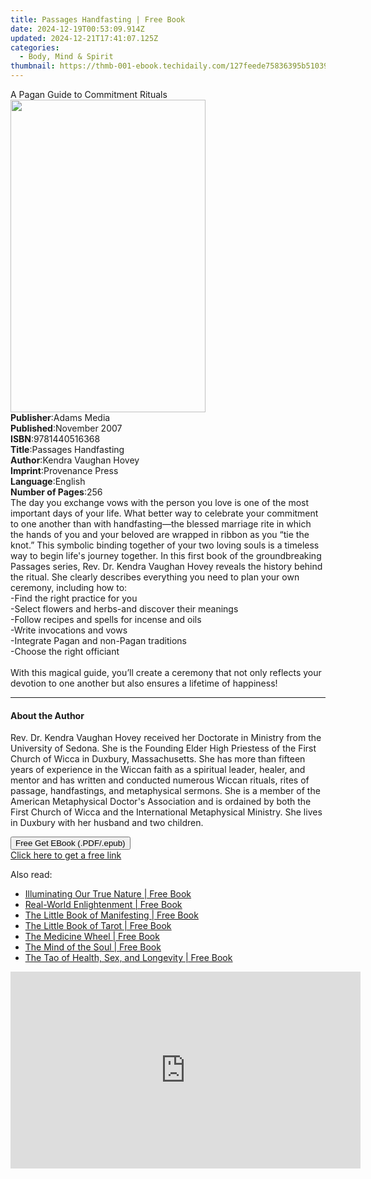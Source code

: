 ```yaml
---
title: Passages Handfasting | Free Book
date: 2024-12-19T00:53:09.914Z
updated: 2024-12-21T17:41:07.125Z
categories:
  - Body, Mind & Spirit
thumbnail: https://thmb-001-ebook.techidaily.com/127feede75836395b51039aff573acac23f92924ceec5c25153adcc6b7dc3554.jpg
---
```

<main id="book-container">
  <div class="flex flex-col">
    <div class="book-brief flex-1 py-6 px-4 sm:p-6 md:py-10 md:px-8">
      <!-- brief-->
      <div class="book-brief-main">A Pagan Guide to Commitment Rituals</div>
    </div>
    <div
      class="book-meta-info flex-1 grid gap-4 col-start-1 col-end-3 row-start-1 sm:mb-6 sm:grid-cols-4 lg:gap-6 lg:col-start-2 lg:row-end-6 lg:row-span-6 lg:mb-0"
    >
      <div
        class="book-meta-info-left place-content-center mt-4 p-4 text-sm leading-6 col-start-2 col-span-2 dark:text-slate-400"
      >
        <img
          class="w-full h-500 object-cover rounded-lg sm:h-255 sm:col-span-2 lg:col-span-full"
          src="https://img-001-ebook.techidaily.com/de04e8f15c0e7770943cfef914e4b1d50d3537cf489bcab372821f3984c58a40.jpg"
          alt=""
          width="312"
          height="500"
        />
      </div>
      <div
        class="book-meta-info-right mt-2 col-start-1 row-start-2 col-span-3 self-center"
      >
        <!-- meta data  -->
        <div class="flex flex-col px-4 md:px-8">
          <div class="flex-1">
            <strong>Publisher</strong>:<span class="px-2">Adams Media</span>
          </div>
          <div class="flex-1">
            <strong>Published</strong>:<span class="px-2">November 2007</span>
          </div>
          <div class="flex-1">
            <strong>ISBN</strong>:<span class="px-2">9781440516368</span>
          </div>
          <div class="flex-1">
            <strong>Title</strong>:<span class="px-2"
              >Passages Handfasting</span
            >
          </div>
          <div class="flex-1">
            <strong>Author</strong>:<span class="px-2"
              >Kendra Vaughan Hovey</span
            >
          </div>
          <div class="flex-1">
            <strong>Imprint</strong>:<span class="px-2">Provenance Press</span>
          </div>
          <div class="flex-1">
            <strong>Language</strong>:<span class="px-2">English</span>
          </div>
          <div class="flex-1">
            <strong>Number of Pages</strong>:<span class="px-2">256</span>
          </div>
        </div>
      </div>
    </div>
    <div class="book-description flex-1 py-6 px-4 sm:p-6 md:py-10 md:px-8">
      <div class="book-description-main">
        <div accordion-content="" id="description">
          The day you exchange vows with the person you love is one of the most
          important days of your life. What better way to celebrate your
          commitment to one another than with handfasting—the blessed marriage
          rite in which the hands of you and your beloved are wrapped in ribbon
          as you “tie the knot.” This symbolic binding together of your two
          loving souls is a timeless way to begin life's journey together. In
          this first book of the groundbreaking Passages series, Rev. Dr. Kendra
          Vaughan Hovey reveals the history behind the ritual. She clearly
          describes everything you need to plan your own ceremony, including how
          to:<br />
          -Find the right practice for you<br />
          -Select flowers and herbs-and discover their meanings<br />
          -Follow recipes and spells for incense and oils<br />
          -Write invocations and vows<br />
          -Integrate Pagan and non-Pagan traditions<br />
          -Choose the right officiant<br />
          <br />With this magical guide, you’ll create a ceremony that not only
          reflects your devotion to one another but also ensures a lifetime of
          happiness!
        </div>
        <div class="accordion-fader"></div>
      </div>
    </div>
    <div class="book-excerpts flex-1 py-6 px-4 sm:p-6 md:py-10 md:px-8">
      <!-- excerpts-->
      <div class="book-excerpts-main">
        <hr />
        <h4 class="placeholder placeholder-heading">
          <span>About the Author</span>
        </h4>
        <p>
          Rev. Dr. Kendra Vaughan Hovey received her Doctorate in Ministry from
          the University of Sedona. She is the Founding Elder High Priestess of
          the First Church of Wicca in Duxbury, Massachusetts. She has more than
          fifteen years of experience in the Wiccan faith as a spiritual leader,
          healer, and mentor and has written and conducted numerous Wiccan
          rituals, rites of passage, handfastings, and metaphysical sermons. She
          is a member of the American Metaphysical Doctor's Association and is
          ordained by both the First Church of Wicca and the International
          Metaphysical Ministry. She lives in Duxbury with her husband and two
          children.
        </p>
      </div>
    </div>
    <div
      class="book-about-author flex-1 py-6 px-4 sm:p-6 md:py-10 md:px-8"
    ></div>
    <div class="book-free-get flex-1 py-6 px-4 sm:p-6 md:py-10 md:px-8">
      <button
        id="btn-free-get"
        class="bg-blue-500 hover:bg-blue-700 text-white font-bold py-2 px-4 rounded"
      >
        Free Get EBook (.PDF/.epub)
      </button>
      <div id="countdown-display" class="px-2 text-lg mt-2"></div>
      <a
        id="free-link"
        class="hidden bg-blue-500 hover:bg-blue-700 text-white font-bold py-2 px-4 rounded"
        href="https://www.ebooks.com/en-us/book/95684083/passages-handfasting/kendra-vaughan-hovey/"
        target="_blank"
        >Click here to get a free link</a
      >
    </div>
    <script>
      let countdownTime = 0;
      let countdownInterval = null;
      document
        .getElementById('btn-free-get')
        .addEventListener('click', startCountdown);
      function startCountdown() {
        countdownTime = new Date().getTime() + 60000 * 3;
        countdownInterval = setInterval(updateCountdown, 1000);
        document.getElementById('btn-free-get').disabled = true;
        document
          .getElementById('btn-free-get')
          .classList.add('bg-gray-500', 'cursor-not-allowed');
      }
      function updateCountdown() {
        let currentTime = new Date().getTime();
        let timeLeft = countdownTime - currentTime;
        let secondsLeft = Math.floor(timeLeft / 1000);
        document.getElementById('countdown-display').innerHTML =
          `Remaining time: ${secondsLeft} seconds.`;
        if (secondsLeft <= 0) {
          clearInterval(countdownInterval);
          document.getElementById('btn-free-get').classList.add('hidden');
          document.getElementById('free-link').classList.remove('hidden');
          document.getElementById('countdown-display').innerHTML = '';
        }
      }
    </script>
  </div>
</main>

<ins class="adsbygoogle"
      style="display:block"
      data-ad-client="ca-pub-7571918770474297"
      data-ad-slot="8358498916"
      data-ad-format="auto"
      data-full-width-responsive="true"></ins>
    

<span class="atpl-alsoreadstyle">Also read:</span>
<div><ul>
<li><a href="https://novels-ebooks.techidaily.com/211241912-9780834845664-illuminating-our-true-nature/"><u>Illuminating Our True Nature | Free Book</u></a></li>
<li><a href="https://novels-ebooks.techidaily.com/211241752-9780834845718-real-world-enlightenment/"><u>Real-World Enlightenment | Free Book</u></a></li>
<li><a href="https://novels-ebooks.techidaily.com/211244134--the-little-book-of-manifesting/"><u>The Little Book of Manifesting | Free Book</u></a></li>
<li><a href="https://novels-ebooks.techidaily.com/211244132-9781841815909-the-little-book-of-tarot/"><u>The Little Book of Tarot | Free Book</u></a></li>
<li><a href="https://novels-ebooks.techidaily.com/211244521-9781439147627-the-medicine-wheel/"><u>The Medicine Wheel | Free Book</u></a></li>
<li><a href="https://novels-ebooks.techidaily.com/211244535-9781416561972-the-mind-of-the-soul/"><u>The Mind of the Soul | Free Book</u></a></li>
<li><a href="https://novels-ebooks.techidaily.com/211244394-9781439148075-the-tao-of-health-sex-and-longevity/"><u>The Tao of Health, Sex, and Longevity | Free Book</u></a></li>
</ul></div>

<!-- affiliate ads begin -->
<iframe width="560" height="315" src="https://www.youtube.com/embed/YpnYKIrpgZQ?si=94zicAHp1CH-0oso" title="YouTube video player" frameborder="0" allow="accelerometer; autoplay; clipboard-write; encrypted-media; gyroscope; picture-in-picture; web-share" referrerpolicy="strict-origin-when-cross-origin" allowfullscreen></iframe>
<!-- affiliate ads end -->

